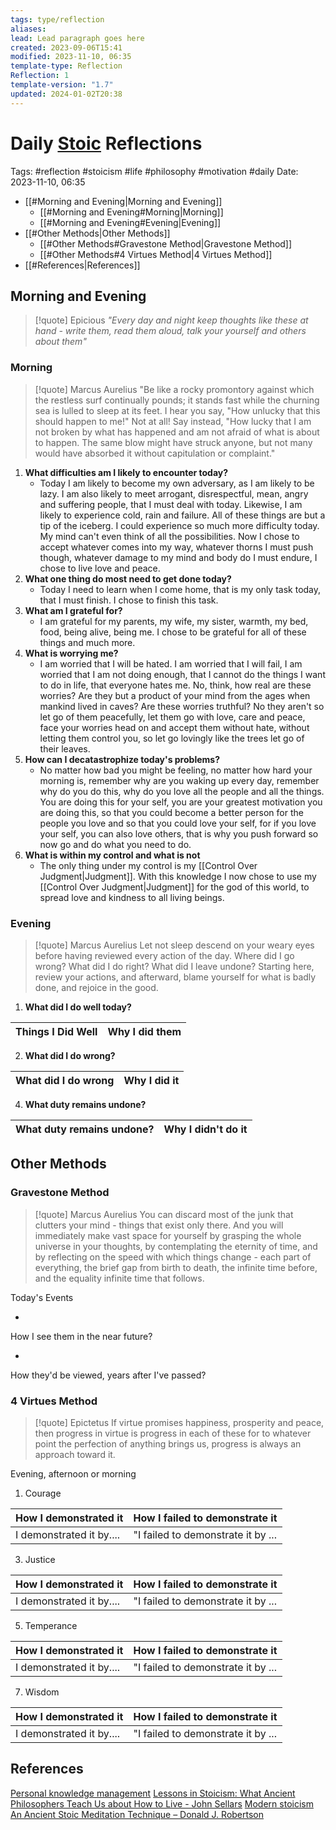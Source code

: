 ```yaml
---
tags: type/reflection
aliases: 
lead: Lead paragraph goes here
created: 2023-09-06T15:41
modified: 2023-11-10, 06:35
template-type: Reflection
Reflection: 1
template-version: "1.7"
updated: 2024-01-02T20:38
---
```



# Daily [Stoic](../SLIP-BOX/Stoicism.md) Reflections

Tags:  #reflection #stoicism #life #philosophy #motivation #daily 
Date: 2023-11-10, 06:35

- [[#Morning and Evening|Morning and Evening]]
	- [[#Morning and Evening#Morning|Morning]]
	- [[#Morning and Evening#Evening|Evening]]
- [[#Other Methods|Other Methods]]
	- [[#Other Methods#Gravestone Method|Gravestone Method]]
	- [[#Other Methods#4 Virtues Method|4 Virtues Method]]
- [[#References|References]]


## Morning and Evening

> [!quote] Epicious 
> _"Every day and night keep thoughts like these at hand - write them, read them aloud, talk your yourself and others about them"_

### Morning

> [!quote] Marcus Aurelius
> "Be like a rocky promontory against which the restless surf continually pounds; it stands fast while the churning sea is lulled to sleep at its feet. I hear you say, "How unlucky that this should happen to me!" Not at all! Say instead, "How lucky that I am not broken by what has happened and am not afraid of what is about to happen. The same blow might have struck anyone, but not many would have absorbed it without capitulation or complaint."

1. **What difficulties am I likely to encounter today?**
	- Today I am likely to become my own adversary, as I am likely to be lazy. I am also likely to meet arrogant, disrespectful, mean, angry and suffering people, that I must deal with today. Likewise, I am likely to experience cold, rain and failure. All of these things are but a tip of the iceberg. I could experience so much more difficulty today. My mind can't even think of all the possibilities. Now I chose to accept whatever comes into my way, whatever thorns I must push though, whatever damage to my mind and body do I must endure, I chose to live love and peace.  
2. **What one thing do most need to get done today?**
	- Today I need to learn when I come home, that is my only task today, that I must finish. I chose to finish this task.  
1. **What am I grateful for?**
	- I am grateful for my parents, my wife, my sister, warmth, my bed, food, being alive, being me. I chose to be grateful for all of these things and much more. 
2. **What is worrying me?**
	- I am worried that I will be hated. I am worried that I will fail, I am worried that I am not doing enough, that I cannot do the things I want to do in life, that everyone hates me. No, think, how real are these worries? Are they but a product of your mind from the ages when mankind lived in caves? Are these worries truthful? No they aren't so let go of them peacefully, let them go with love, care and peace, face your worries head on and accept them without hate, without letting them control you, so let go lovingly like the trees let go of their leaves. 
3. **How can I decatastrophize today's problems?**
	- No matter how bad you might be feeling, no matter how hard your morning is, remember why are you waking up every day, remember why do you do this, why do you love all the people and all the things. You are doing this for your self, you are your greatest motivation you are doing this, so that you could become a better person for the people you love and so that you could love your self, for if you love your self, you can also love others, that is why you push forward so now go and do what you need to do. 
4. **What is within my control and what is not**
	- The only thing under my control is my [[Control Over Judgment|Judgment]]. With this knowledge I now chose to use my [[Control Over Judgment|Judgment]] for the god of this world, to spread love and kindness to all living beings. 

### Evening

> [!quote] Marcus Aurelius
> Let not sleep descend on your weary eyes before having reviewed every action of the day. Where did I go wrong? What did I do right? What did I leave undone? Starting here, review your actions, and afterward, blame yourself for what is badly done, and rejoice in the good.

1. **What did I do well today?**

| Things I Did Well | Why I did them |
| ------------------- | ---------------- |

2. **What did I do wrong?**

| What did I do wrong | Why I did it |
| ------------------- | ---------------- |

4. **What duty remains undone?**

| What duty remains undone? | Why I didn't do it |
| ------------------- | ---------------- |

## Other Methods

### Gravestone Method

> [!quote] Marcus Aurelius
> You can discard most of the junk that clutters your mind - things that exist only there. And you will immediately make vast space for yourself by grasping the whole universe in your thoughts, by contemplating the eternity of time, and by reflecting on the speed with which things change - each part of everything, the brief gap from birth to death, the infinite time before, and the equality infinite time that follows. 

Today's Events 

-

How I see them in the near future? 

-

How they'd be viewed, years after I've passed?

### 4 Virtues Method

> [!quote] Epictetus 
> If virtue promises happiness, prosperity and peace, then progress in virtue is progress in each of these for to whatever point the perfection of anything brings us, progress is always an approach toward it.

Evening, afternoon or morning

1. Courage 

| How I demonstrated it  | How I failed to demonstrate it |
| ------------------- | ---------------- |
| I demonstrated it by....                 | "I failed to demonstrate it by ...              |

3. Justice

| How I demonstrated it  | How I failed to demonstrate it |
| ------------------- | ---------------- |
| I demonstrated it by....                 | "I failed to demonstrate it by ...             

5. Temperance

| How I demonstrated it  | How I failed to demonstrate it |
| ------------------- | ---------------- |
| I demonstrated it by....                 | "I failed to demonstrate it by ...             

7. Wisdom

| How I demonstrated it  | How I failed to demonstrate it |
| ------------------- | ---------------- |
| I demonstrated it by....                 | "I failed to demonstrate it by ...             

## References

[Personal knowledge management](Personal%20knowledge%20management.md)
[Lessons in Stoicism: What Ancient Philosophers Teach Us about How to Live - John Sellars](https://books.google.cz/books/about/Lessons_in_Stoicism.html?id=ky84zQEACAAJ&redir_esc=y)
[Modern stoicism](https://modernstoicism.com/)
[An Ancient Stoic Meditation Technique – Donald J. Robertson](https://donaldrobertson.name/2017/03/22/an-ancient-stoic-meditation-technique/)


